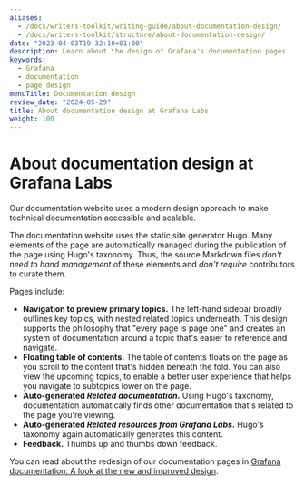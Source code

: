 ```yaml
---
aliases:
  - /docs/writers-toolkit/writing-guide/about-documentation-design/
  - /docs/writers-toolkit/structure/about-documentation-design/
date: "2023-04-03T19:32:10+01:00"
description: Learn about the design of Grafana's documentation pages
keywords:
  - Grafana
  - documentation
  - page design
menuTitle: Documentation design
review_date: "2024-05-29"
title: About documentation design at Grafana Labs
weight: 100
---
```


# About documentation design at Grafana Labs

<!-- vale Grafana.We = NO -->
<!-- According to https://developers.google.com/style/pronouns#personal-pronouns, it is acceptable to use personal pronouns "after using your organization's name". -->

Our documentation website uses a modern design approach to make technical documentation accessible and scalable.

The documentation website uses the static site generator Hugo.
Many elements of the page are automatically managed during the publication of the page using Hugo's taxonomy.
Thus, the source Markdown files _don't need to hand management_ of these elements and _don't require_ contributors to curate them.

Pages include:

- **Navigation to preview primary topics.**
  The left-hand sidebar broadly outlines key topics, with nested related topics underneath.
  This design supports the philosophy that "every page is page one" and creates an system of documentation around a topic that's easier to reference and navigate.
- **Floating table of contents.**
  The table of contents floats on the page as you scroll to the content that's hidden beneath the fold.
  You can also view the upcoming topics, to enable a better user experience that helps you navigate to subtopics lower on the page.
- **Auto-generated _Related documentation_.**
  Using Hugo's taxonomy, documentation automatically finds other documentation that's related to the page you're viewing.
- **Auto-generated _Related resources from Grafana Labs_.**
  Hugo's taxonomy again automatically generates this content.
- **Feedback.**
  Thumbs up and thumbs down feedback.

You can read about the redesign of our documentation pages in [Grafana documentation: A look at the new and improved design](https://grafana.com/blog/2023/02/03/grafana-documentation-a-look-at-the-new-and-improved-design/).
